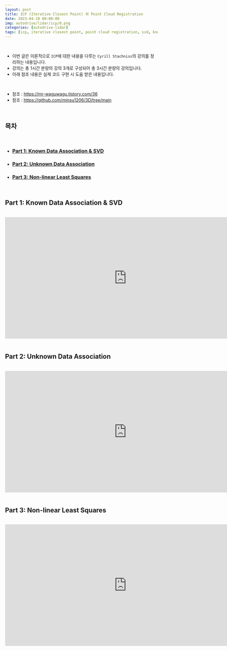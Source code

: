 ```yaml
---
layout: post
title: ICP (Iterative Closest Point) 와 Point Cloud Registration
date: 2023-04-10 00:00:00
img: autodrive/lidar/icp/0.png
categories: [autodrive-lidar] 
tags: [icp, iterative closest point, point cloud registration, svd, known data association, ] # add tag
---
```


<br>

- 이번 글은 이론적으로 `ICP`에 대한 내용을 다루는 `Cyrill Stachniss`의 강의를 정리하는 내용입니다.
- 강의는 총 1시간 분량의 강의 3개로 구성되어 총 3시간 분량의 강의입니다.
- 아래 참조 내용은 실제 코드 구현 시 도움 받은 내용입니다.

<br>

- 참조 : https://mr-waguwagu.tistory.com/36
- 참조 : https://github.com/minsu1206/3D/tree/main

<br>

## **목차**

<br>

- ### [Part 1: Known Data Association & SVD](#part-1-known-data-association--svd-1)
- ### [Part 2: Unknown Data Association](#part-2-unknown-data-association-1)
- ### [Part 3: Non-linear Least Squares](#part-3-non-linear-least-squares-1)

<br>

## **Part 1: Known Data Association & SVD**

<br>
<div style="text-align: center;">
    <iframe src="https://www.youtube.com/embed/dhzLQfDBx2Q" frameborder="0" allowfullscreen="true" width="800px" height="400px"> </iframe>
</div>
<br>

## **Part 2: Unknown Data Association**

<br>
<div style="text-align: center;">
    <iframe src="https://www.youtube.com/embed/ktRqKxddjJk" frameborder="0" allowfullscreen="true" width="800px" height="400px"> </iframe>
</div>
<br>

## **Part 3: Non-linear Least Squares**

<br>
<div style="text-align: center;">
    <iframe src="https://www.youtube.com/embed/CJE59i8oxIE" frameborder="0" allowfullscreen="true" width="800px" height="400px"> </iframe>
</div>
<br>

